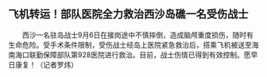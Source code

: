 ## 飞机转运！部队医院全力救治西沙岛礁一名受伤战士
　　西沙一名驻岛战士9月6日在接岗途中不慎摔倒，造成脑颅重度损伤，随时有生命危险。受手术条件限制，受伤战士经岛上医院紧急救治后，搭乘飞机被送至海南海口联勤保障部队第928医院进行救治。目前，战士伤情已得到有效控制。愿早日康复！（记者罗炜）

